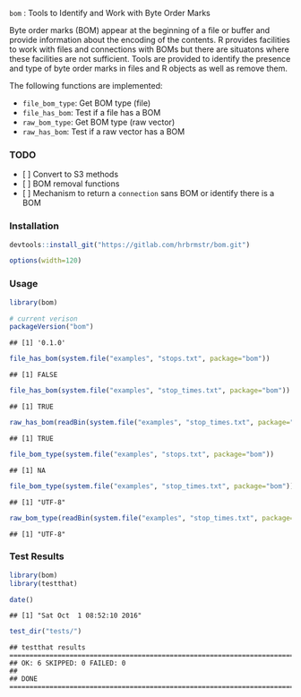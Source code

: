 
`bom` : Tools to Identify and Work with Byte Order Marks

Byte order marks (BOM) appear at the beginning of a file or buffer and provide information about the encoding of the contents. R provides facilities to work with files and connections with BOMs but there are situatons where these facilities are not sufficient. Tools are provided to identify the presence and type of byte order marks in files and R objects as well as remove them.

The following functions are implemented:

-   `file_bom_type`: Get BOM type (file)
-   `file_has_bom`: Test if a file has a BOM
-   `raw_bom_type`: Get BOM type (raw vector)
-   `raw_has_bom`: Test if a raw vector has a BOM

### TODO

-   \[ \] Convert to S3 methods
-   \[ \] BOM removal functions
-   \[ \] Mechanism to return a `connection` sans BOM or identify there is a BOM

### Installation

``` r
devtools::install_git("https://gitlab.com/hrbrmstr/bom.git")
```

``` r
options(width=120)
```

### Usage

``` r
library(bom)

# current verison
packageVersion("bom")
```

    ## [1] '0.1.0'

``` r
file_has_bom(system.file("examples", "stops.txt", package="bom"))
```

    ## [1] FALSE

``` r
file_has_bom(system.file("examples", "stop_times.txt", package="bom"))
```

    ## [1] TRUE

``` r
raw_has_bom(readBin(system.file("examples", "stop_times.txt", package="bom"), "raw", 4))
```

    ## [1] TRUE

``` r
file_bom_type(system.file("examples", "stops.txt", package="bom"))
```

    ## [1] NA

``` r
file_bom_type(system.file("examples", "stop_times.txt", package="bom"))
```

    ## [1] "UTF-8"

``` r
raw_bom_type(readBin(system.file("examples", "stop_times.txt", package="bom"), "raw", 4))
```

    ## [1] "UTF-8"

### Test Results

``` r
library(bom)
library(testthat)

date()
```

    ## [1] "Sat Oct  1 08:52:10 2016"

``` r
test_dir("tests/")
```

    ## testthat results ========================================================================================================
    ## OK: 6 SKIPPED: 0 FAILED: 0
    ## 
    ## DONE ===================================================================================================================
